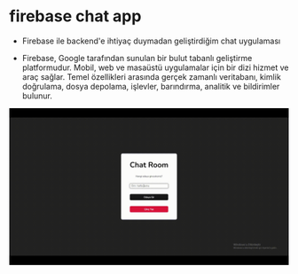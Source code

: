 # firebase chat app
- Firebase ile backend'e ihtiyaç duymadan geliştirdiğim chat uygulaması

- Firebase, Google tarafından sunulan bir bulut tabanlı geliştirme platformudur. Mobil, web ve masaüstü uygulamalar için bir dizi hizmet ve araç sağlar. Temel özellikleri arasında gerçek zamanlı veritabanı, kimlik doğrulama, dosya depolama, işlevler, barındırma, analitik ve bildirimler bulunur.

![](screen.gif)
